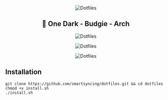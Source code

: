 <p align="center">
  <img src="https://raw.githubusercontent.com/smartersyncing/dotfiles/main/assets/dots.png" alt="Dotfiles"/>
</p>

<h2 align=center>🐧 One Dark - Budgie - Arch</h2>

<p align="center">
  <img src="https://raw.githubusercontent.com/smartsyncing/dotfiles/main/assets/cleanrice.png" alt="Dotfiles"/>
</p>
<p align="center">
  <img src="https://raw.githubusercontent.com/smartsyncing/dotfiles/main/assets/rice1.png" alt="Dotfiles"/>
</p>
<p align="center">
  <img src="https://raw.githubusercontent.com/smartsyncing/dotfiles/main/assets/emacs.png" alt="Dotfiles"/>
</p>

## Installation
```
git clone https://github.com/smartsyncing/dotfiles.git && cd dotfiles
chmod +x install.sh
./install.sh
```
